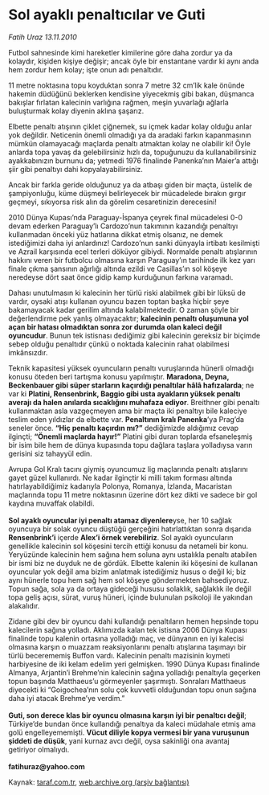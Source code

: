 # Sol ayaklı penaltıcılar ve Guti

*Fatih Uraz 13.11.2010*

<div class="yazi"><p>Futbol sahnesinde kimi hareketler kimilerine göre daha zordur ya da kolaydır, kişiden kişiye değişir; ancak öyle bir enstantane vardır ki aynı anda hem zordur hem kolay; işte onun adı penaltıdır.</p>
<p>11 metre noktasına topu koyduktan sonra 7 metre 32 cm’lik kale önünde hakemin düdüğünü beklerken kendisine yiyecekmiş gibi bakan, düşmanca bakışlar fırlatan kalecinin varlığına rağmen, meşin yuvarlağı ağlarla buluşturmak kolay diyenin aklına şaşarız.</p>
<p>Elbette penaltı atışının çiklet çiğnemek, su içmek kadar kolay olduğu anlar yok değildir. Neticenin önemli olmadığı ya da aradaki farkın kapanmasının mümkün olamayacağı maçlarda penaltı atmaktan kolay ne olabilir ki! Öyle anlarda topa yavaş da gelebilirsiniz hızlı da, topuğunuzu da kullanabilirsiniz ayakkabınızın burnunu da; yetmedi 1976 finalinde Panenka’nın Maier’a attığı şiir gibi penaltıyı dahi kopyalayabilirsiniz.</p>
<p>Ancak bir farkla geride olduğunuz ya da atbaşı giden bir maçta, üstelik de şampiyonluğu, küme düşmeyi belirleyecek bir mücadelede bırakın gırgır geçmeyi, sıkıyorsa risk alın da görelim cesaretinizin derecesini! </p>
<p>2010 Dünya Kupası’nda Paraguay-İspanya çeyrek final mücadelesi 0-0 devam ederken Paraguay’lı Cardozo’nun takımının kazandığı penaltıyı kullanmadan önceki yüz hatlarına dikkat etmiş olsanız, ne demek istediğimizi daha iyi anlardınız! Cardozo’nun sanki dünyayla irtibatı kesilmişti ve Azrail karşısında ecel terleri döküyor gibiydi. Normalde penaltı atışlarının hakkını veren bir futbolcu olmasına karşın Paraguay’ın tarihinde ilk kez yarı finale çıkma şansının ağırlığı altında ezildi ve Casillas’ın sol köşeye neredeyse dört saat önce gidip kamp kurduğunun farkına varamadı. </p>
<p>Dahası unutulmasın ki kalecinin her türlü riski alabilmek gibi bir lüksü de vardır, oysaki atışı kullanan oyuncu bazen toptan başka hiçbir şeye bakamayacak kadar gerilim altında kalabilmektedir. O zaman şöyle bir değerlendirme pek yanlış olmayacaktır; <b>kalecinin penaltı oluşumuna yol açan bir hatası olmadıktan sonra zor durumda olan kaleci değil oyuncudur</b>. Bunun tek istisnası dediğimiz gibi kalecinin gereksiz bir biçimde sebep olduğu penaltıdır çünkü o noktada kalecinin rahat olabilmesi imkânsızdır.</p>
<p>Teknik kapasitesi yüksek oyuncuların penaltı vuruşlarında hünerli olmadığı konusu öteden beri tartışma konusu yapılmıştır. <b>Maradona, Deyna, Beckenbauer gibi süper starların kaçırdığı penaltılar hâlâ hafızalarda</b>; ne var ki <b>Platini, Rensenbrink, Baggio gibi usta ayakların yüksek penaltı averajı da halen anılarda sıcaklığını muhafaza ediyor</b>. Breithner gibi penaltı kullanmaktan asla vazgeçmeyen ama bir maçta iki penaltıyı bile kaleciye teslim eden yıldızlar da elbette var. <b>Penaltının kralı Panenka</b>’ya Prag’da seneler önce. <b>“Hiç penaltı kaçırdın mı?”</b> dediğimizde aldığımız cevap ilginçti; <b>“Önemli maçlarda hayır!”</b> Platini gibi duran toplarda efsaneleşmiş bir isim bile hem de dünya kupasında topu dağlara taşlara yolladıysa varın gerisini siz tahayyül edin.</p>
<p>Avrupa Gol Kralı tacını giymiş oyuncumuz lig maçlarında penaltı atışlarını gayet güzel kullanırdı. Ne kadar ilginçtir ki milli takım forması altında hatırlayabildiğimiz kadarıyla Polonya, Romanya, İzlanda, Macaristan maçlarında topu 11 metre noktasının üzerine dört kez dikti ve sadece bir gol kaydına muvaffak olabildi.<br/><br/><b>Sol ayaklı oyuncular iyi penaltı atamaz diyenlere</b>yse, her 10 sağlak oyuncuya bir solak oyuncu düştüğü gerçeğini hatırlattıktan sonra dışarıda <b>Rensenbrink’i</b> içerde <b>Alex’i örnek verebiliriz</b>. Sol ayaklı oyuncuların genellikle kalecinin sol köşesini tercih ettiği konusu da netameli bir konu. Yeryüzünde kalecinin hem sağına hem soluna aynı ustalıkla penaltı atabilen bir ismi biz ne duyduk ne de gördük. Elbette kalenin iki köşesini de kullanan oyuncular yok değil ama bizim anlatmak istediğimiz husus o değil ki; biz aynı hünerle topu hem sağ hem sol köşeye göndermekten bahsediyoruz. Topun sağa, sola ya da ortaya gideceği hususu solaklık, sağlaklık ile değil topa geliş açısı, sürat, vuruş hüneri, içinde bulunulan psikoloji ile yakından alakalıdır.</p>
<p>Zidane gibi dev bir oyuncu dahi kullandığı penaltıların hemen hepsinde topu kalecilerin sağına yolladı. Aklımızda kalan tek istisna 2006 Dünya Kupası finalinde topu kalenin ortasına yolladığı maç, ve dünyanın en iyi kalecisi olmasına karşın o muazzam reaksiyonlarını penaltı atışlarına taşımayı bir türlü becerememiş Buffon vardı. Kalecinin penaltı mazisinin kıymeti harbiyesine de iki kelam edelim yeri gelmişken. 1990 Dünya Kupası finalinde Almanya, Arjantin’i Brehme’nin kalecinin sağına yolladığı penaltıyla geçerken topun başında Matthaeus’u görmeyenler şaşırmıştı. Sonraları Matthaeus diyecekti ki “Goigochea’nın solu çok kuvvetli olduğundan topu onun sağına daha iyi atacak Brehme’ye verdim.”<br/><br/><b>Guti, son derece klas bir oyuncu olmasına karşın iyi bir penaltıcı değil</b>; Türkiye’de bundan önce kullandığı penaltıya da kaleci müdahale etmiş ama golü engelleyememişti. <b>Vücut diliyle kopya vermesi bir yana vuruşunun şiddeti de düşük</b>, yani kurnaz avcı değil, oysa sakinliği ona avantaj <br/>getiriyor olmalıydı.<br/><br/><b>fatihuraz@yahoo.com</b></p></div>

Kaynak: [taraf.com.tr](http://www.taraf.com.tr:80/fatih-uraz/makale-sol-ayakli-penalticilar-ve-guti.htm), [web.archive.org (arşiv bağlantısı)](http://web.archive.org/web/20101114122653/http://www.taraf.com.tr:80/fatih-uraz/makale-sol-ayakli-penalticilar-ve-guti.htm)
